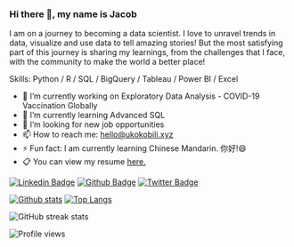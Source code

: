 ### Hi there 👋, my name is Jacob

I am on a journey to becoming a data scientist. I love to unravel trends in data, visualize and use data to tell amazing stories! But the most satisfying part of this journey is sharing my learnings, from the challenges that I face, with the community to make the world a better place!

Skills: Python / R / SQL / BigQuery / Tableau / Power BI / Excel 

- 🔭 I’m currently working on Exploratory Data Analysis - COVID-19 Vaccination Globally 
- 🌱 I’m currently learning Advanced SQL 
- 🤔 I’m looking for new job opportunities 
- 📫 How to reach me: hello@ukokobili.xyz
- ⚡ Fun fact: I am currently learning Chinese Mandarin. 你好!😄 
- 📋 You can view my resume <a href='linkedin.com/in/jacob-ukokobili-62361164/ ' target=_blank><u>here</u>.</a></p>

[![Linkedin Badge](https://img.shields.io/badge/-jacobukokobili-0072b1?style=flat&logo=Linkedin&logoColor=white&link=https://www.linkedin.com/in/jacobukokobili/)](https://www.linkedin.com/in/jacobukokobili/) [![Github Badge](https://img.shields.io/badge/-ukokobili-grey?style=flat&logo=github&logoColor=white&link=https://github.com/ukokobili/)](https://www.github.com/ukokobili/) [![Twitter Badge](https://img.shields.io/badge/-jacobukokobili-00acee?style=flat&logo=twitter&logoColor=white&link=https://twitter.com/jacobukokobili/)](https://www.twitter.com/jacobukokobili/) 

[![Github stats](https://github-readme-stats.vercel.app/api?username=ukokobili&show_icons=true&include_all_commits=true)](https://github.com/ukokobili/github-readme-stats)
[![Top Langs](https://github-readme-stats.vercel.app/api/top-langs/?username=ukokobili&layout=compact)](https://github.com/ukokobili/github-readme-stats) 

![GitHub streak stats](https://github-readme-streak-stats.herokuapp.com/?user=ukokobili) 

![Profile views](https://gpvc.arturio.dev/ukokobili) 

 

